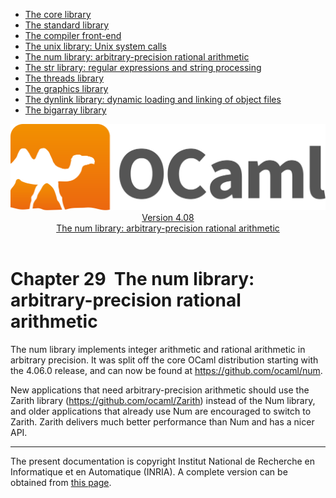 <!-- ((! set title Manual !)) ((! set documentation !)) ((! set manual !)) ((! set nobreadcrumb !)) -->
<div class="manual content"><ul class="part_menu"><li><a href="core.html">The core library</a></li><li><a href="stdlib.html">The standard library</a></li><li><a href="parsing.html">The compiler front-end</a></li><li><a href="libunix.html">The unix library: Unix system calls</a></li><li class="active"><a href="libnum.html">The num library: arbitrary-precision rational arithmetic</a></li><li><a href="libstr.html">The str library: regular expressions and string processing</a></li><li><a href="libthreads.html">The threads library</a></li><li><a href="libgraph.html">The graphics library</a></li><li><a href="libdynlink.html">The dynlink library: dynamic loading and linking of object files</a></li><li><a href="libbigarray.html">The bigarray library</a></li></ul><header><nav class="toc brand"><a class="brand" href="https://ocaml.org/"><img src="colour-logo-gray.svg" class="svg" alt="OCaml"></a></nav><nav class="toc"><div class="toc_version"><a href="/docs" id="version-select">Version 4.08</a></div><div class="toc_title"><a href="#">The num library: arbitrary-precision rational arithmetic</a></div></nav></header>




<h1 class="chapter" id="sec566"><span>Chapter 29</span>&nbsp;&nbsp;The num library: arbitrary-precision rational arithmetic</h1>
<p>The <span class="c003">num</span> library implements integer arithmetic and rational
arithmetic in arbitrary precision. It was split off the core
OCaml distribution starting with the 4.06.0 release, and can now be found
at <a href="https://github.com/ocaml/num"><span class="c003">https://github.com/ocaml/num</span></a>.</p><p>New applications that need arbitrary-precision arithmetic should use the
<span class="c003">Zarith</span> library (<a href="https://github.com/ocaml/Zarith"><span class="c003">https://github.com/ocaml/Zarith</span></a>) instead of the <span class="c003">Num</span>
library, and older applications that already use <span class="c003">Num</span> are encouraged to
switch to <span class="c003">Zarith</span>. <span class="c003">Zarith</span> delivers much better performance than <span class="c003">Num</span>
and has a nicer API.

</p>
<hr>





<div class="copyright">The present documentation is copyright Institut National de Recherche en Informatique et en Automatique (INRIA). A complete version can be obtained from <a href="http://caml.inria.fr/pub/docs/manual-ocaml/">this page</a>.</div></div>